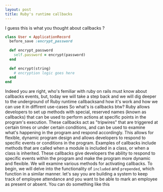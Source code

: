 ```yaml
---
layout: post
title: Ruby's runtime callbacks
---
```

I guess this is what you thought about callbacks ?
```Ruby
class User < ApplicationRecord
  before_save :encrypt_password
  
  def encrypt_password
    self.password = encrypt(password)
  end
  
  def encrypt(string)
    # encryption logic goes here
  end
end
```
Indeed you are right, who's femiliar with ruby on rails must know about callbacks events, but, today we will take a step back and we will dig deeper to the underground of Ruby runtime callbacksand how it's work and how we can use it in diffirent use-cases
So what's is callbacks btw?
Ruby allows developers to set up methods with special, reserved names (known as callbacks) that can be used to perform actions at specific points in the program's execution. These callbacks act as "tripwires" that are triggered at certain times or under certain conditions, and can be used to examine what's happening in the program and respond accordingly. This allows for flexible, dynamic program design and allows developers to respond to specific events or conditions in the program. Examples of callbacks include methods that are called when a module is included in a class, or when a class is inherited. These callbacks give developers the ability to respond to specific events within the program and make the program more dynamic and flexible.
We will examine various methods for activating callbacks. To begin, we will delve into the functionality of `included` and `prepended`, which function in a similar manner.
let's say you are building a system to keep track of employee attendance and you want to be able to mark an employee as present or absent.
You can do something like this


